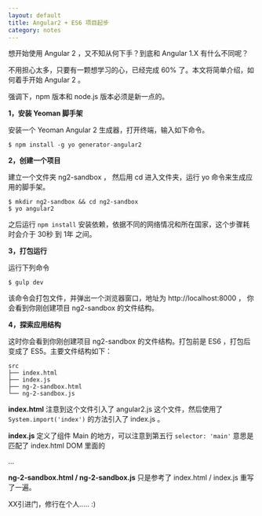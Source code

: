 ```yaml
---
layout: default
title: Angular2 + ES6 项目起步
category: notes
---
```


想开始使用 Angular 2 ，又不知从何下手？到底和 Angular 1.X 有什么不同呢？

不用担心太多，只要有一颗想学习的心，已经完成 60% 了。本文将简单介绍，如何着手开始 Angular 2 。

强调下，npm 版本和 node.js 版本必须是新一点的。

__1，安装 Yeoman 脚手架__

安装一个 Yeoman Angular 2 生成器，打开终端，输入如下命令。

    $ npm install -g yo generator-angular2

__2，创建一个项目__

建立一个文件夹 ng2-sandbox ， 然后用 cd 进入文件夹，运行 yo 命令来生成应用的脚手架。

    $ mkdir ng2-sandbox && cd ng2-sandbox
    $ yo angular2

之后运行 `npm install` 安装依赖，依据不同的网络情况和所在国家，这个步骤耗时会介于 30秒 到 1年 之间。

__3，打包运行__

运行下列命令

    $ gulp dev

该命令会打包文件，并弹出一个浏览器窗口，地址为 http://localhost:8000 ， 你会看到你刚创建项目 ng2-sandbox 的文件结构。

__4，探索应用结构__

这时你会看到你刚创建项目 ng2-sandbox 的文件结构。打包前是 ES6 ，打包后变成了 ES5。主要文件结构如下：

    src
    ├── index.html
    ├── index.js
    ├── ng-2-sandbox.html
    └── ng-2-sandbox.js

__index.html__
注意到这个文件引入了 angular2.js 这个文件，然后使用了 `System.import('index')` 的方法引入了 index.js 。

__index.js__
定义了组件 Main 的地方，可以注意到第五行 `selector: 'main'` 意思是匹配了 index.html DOM 里面的 <main>...</main>

__ng-2-sandbox.html / ng-2-sandbox.js__
只是参考了 index.html / index.js 重写了一遍。

XX引进门，修行在个人….. :)
